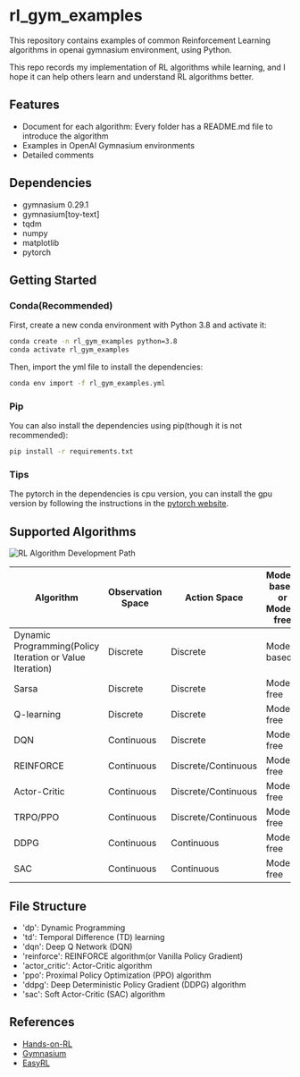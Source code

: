 # rl_gym_examples

This repository contains examples of common Reinforcement Learning algorithms in openai gymnasium environment, using Python.

This repo records my implementation of RL algorithms while learning, and I hope it can help others learn and understand RL algorithms better.



## Features

- Document for each algorithm: Every folder has a README.md file to introduce the algorithm
- Examples in OpenAI Gymnasium environments
- Detailed comments

## Dependencies

- gymnasium 0.29.1
- gymnasium[toy-text]
- tqdm
- numpy
- matplotlib
- pytorch

## Getting Started

### Conda(Recommended)

First, create a new conda environment with Python 3.8 and activate it:
```Bash
conda create -n rl_gym_examples python=3.8
conda activate rl_gym_examples
```

Then, import the yml file to install the dependencies:
```Bash
conda env import -f rl_gym_examples.yml
```
### Pip

You can also install the dependencies using pip(though it is not recommended):
```Bash
pip install -r requirements.txt
```

### Tips

The pytorch in the dependencies is cpu version, you can install the gpu version by following the instructions in the [pytorch website](https://pytorch.org/get-started/locally/).

## Supported Algorithms

![RL Algorithm Development Path](https://i.imgur.com/Szbxpri.png)

| Algorithm | Observation Space | Action Space | Model-based or Model-free | On-policy or Off-policy |
| --- | --- | --- | --- | --- |
| Dynamic Programming(Policy Iteration or Value Iteration) | Discrete | Discrete | Model-based | NA |
| Sarsa | Discrete | Discrete | Model-free | on-policy |
| Q-learning | Discrete | Discrete | Model-free | off-policy |
| DQN | Continuous | Discrete | Model-free | off-policy |
| REINFORCE | Continuous | Discrete/Continuous | Model-free | on-policy |
| Actor-Critic | Continuous | Discrete/Continuous | Model-free | on-policy |
| TRPO/PPO | Continuous | Discrete/Continuous | Model-free | on-policy |
| DDPG | Continuous | Continuous | Model-free | off-policy |
| SAC | Continuous | Continuous | Model-free | off-policy |

## File Structure

- 'dp':  Dynamic Programming
- 'td':  Temporal Difference (TD) learning
- 'dqn': Deep Q Network (DQN)
- 'reinforce': REINFORCE algorithm(or Vanilla Policy Gradient)
- 'actor_critic': Actor-Critic algorithm
- 'ppo': Proximal Policy Optimization (PPO) algorithm
- 'ddpg': Deep Deterministic Policy Gradient (DDPG) algorithm
- 'sac': Soft Actor-Critic (SAC) algorithm

## References

- [Hands-on-RL](https://github.com/boyu-ai/Hands-on-RL)
- [Gymnasium](https://gymnasium.farama.org/)
- [EasyRL](https://datawhalechina.github.io/easy-rl/#/)